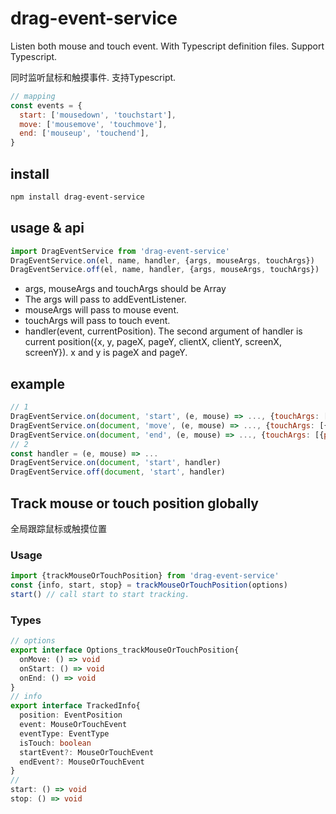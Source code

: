 # drag-event-service
Listen both mouse and touch event. With Typescript definition files. Support Typescript.

同时监听鼠标和触摸事件. 支持Typescript.
```js
// mapping
const events = {
  start: ['mousedown', 'touchstart'],
  move: ['mousemove', 'touchmove'],
  end: ['mouseup', 'touchend'],
}
```
## install
```sh
npm install drag-event-service
```
## usage & api
```js
import DragEventService from 'drag-event-service'
DragEventService.on(el, name, handler, {args, mouseArgs, touchArgs})
DragEventService.off(el, name, handler, {args, mouseArgs, touchArgs})
```
* args, mouseArgs and touchArgs should be Array
* The args will pass to addEventListener.
* mouseArgs will pass to mouse event.
* touchArgs will pass to touch event.
* handler(event, currentPosition). The second argument of handler is current position({x, y, pageX, pageY, clientX, clientY, screenX, screenY}). x and y is pageX and pageY.

## example
```js
// 1
DragEventService.on(document, 'start', (e, mouse) => ..., {touchArgs: [{passive: false}]})
DragEventService.on(document, 'move', (e, mouse) => ..., {touchArgs: [{passive: false}]})
DragEventService.on(document, 'end', (e, mouse) => ..., {touchArgs: [{passive: false}]})
// 2
const handler = (e, mouse) => ...
DragEventService.on(document, 'start', handler)
DragEventService.off(document, 'start', handler)
```

## Track mouse or touch position globally
全局跟踪鼠标或触摸位置
### Usage
```js
import {trackMouseOrTouchPosition} from 'drag-event-service'
const {info, start, stop} = trackMouseOrTouchPosition(options)
start() // call start to start tracking.
```
### Types
```ts
// options
export interface Options_trackMouseOrTouchPosition{
  onMove: () => void
  onStart: () => void
  onEnd: () => void
}
// info
export interface TrackedInfo{
  position: EventPosition
  event: MouseOrTouchEvent
  eventType: EventType
  isTouch: boolean
  startEvent?: MouseOrTouchEvent
  endEvent?: MouseOrTouchEvent
}
// 
start: () => void
stop: () => void
```